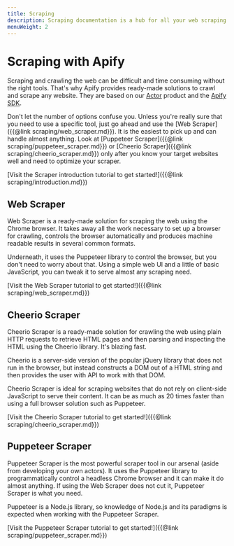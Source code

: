 ```yaml
---
title: Scraping
description: Scraping documentation is a hub for all your web scraping and crawling needs.
menuWeight: 2
---
```


# [](./scraping)Scraping with Apify

Scraping and crawling the web can be difficult and time consuming without the right tools. That's why Apify provides ready-made solutions to crawl and scrape any website. They are based on our [Actor](https://apify.com/actors) product and the [Apify SDK](https://sdk.apify.com).

Don't let the number of options confuse you. Unless you're really sure that you need to use a specific tool, just go ahead and use the [Web Scraper]({{@link scraping/web_scraper.md}}). It is the easiest to pick up and can handle almost anything. Look at [Puppeteer Scraper]({{@link scraping/puppeteer_scraper.md}}) or [Cheerio Scraper]({{@link scraping/cheerio_scraper.md}}) only after you know your target websites well and need to optimize your scraper.

[Visit the Scraper introduction tutorial to get started!]({{@link scraping/introduction.md}})

## [](#web-scraper)Web Scraper

Web Scraper is a ready-made solution for scraping the web using the Chrome browser. It takes away all the work necessary to set up a browser for crawling, controls the browser automatically and produces machine readable results in several common formats.

Underneath, it uses the Puppeteer library to control the browser, but you don't need to worry about that. Using a simple web UI and a little of basic JavaScript, you can tweak it to serve almost any scraping need.

[Visit the Web Scraper tutorial to get started!]({{@link scraping/web_scraper.md}})

## [](#cheerio-scraper)Cheerio Scraper

Cheerio Scraper is a ready-made solution for crawling the web using plain HTTP requests to retrieve HTML pages and then parsing and inspecting the HTML using the Cheerio library. It's blazing fast.

Cheerio is a server-side version of the popular jQuery library that does not run in the browser, but instead constructs a DOM out of a HTML string and then provides the user with API to work with that DOM.

Cheerio Scraper is ideal for scraping websites that do not rely on client-side JavaScript to serve their content. It can be as much as 20 times faster than using a full browser solution such as Puppeteer.

[Visit the Cheerio Scraper tutorial to get started!]({{@link scraping/cheerio_scraper.md}})

## [](#puppeteer-scraper)Puppeteer Scraper

Puppeteer Scraper is the most powerful scraper tool in our arsenal (aside from developing your own actors). It uses the Puppeteer library to programmatically control a headless Chrome browser and it can make it do almost anything. If using the Web Scraper does not cut it, Puppeteer Scraper is what you need.

Puppeteer is a Node.js library, so knowledge of Node.js and its paradigms is expected when working with the Puppeteer Scraper.

[Visit the Puppeteer Scraper tutorial to get started!]({{@link scraping/puppeteer_scraper.md}})

